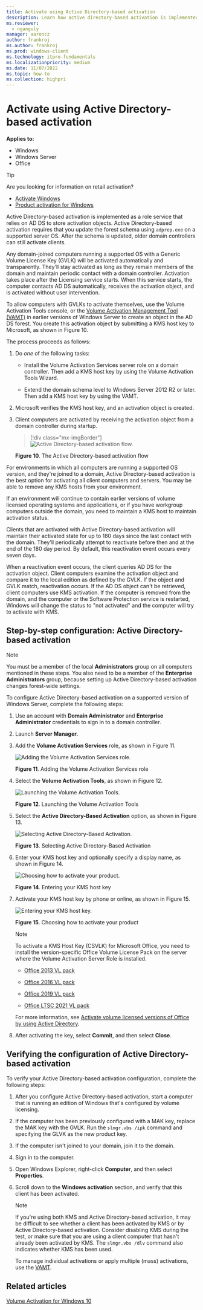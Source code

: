 ```yaml
---
title: Activate using Active Directory-based activation
description: Learn how active directory-based activation is implemented as a role service that relies on AD DS to store activation objects.
ms.reviewer: 
  - nganguly
manager: aaroncz
author: frankroj
ms.author: frankroj
ms.prod: windows-client
ms.technology: itpro-fundamentals
ms.localizationpriority: medium
ms.date: 11/07/2022
ms.topic: how-to
ms.collection: highpri
---
```


# Activate using Active Directory-based activation

**Applies to:**

- Windows
- Windows Server
- Office

> [!TIP]
> Are you looking for information on retail activation?
>
> - [Activate Windows](https://support.microsoft.com/help/12440/)
> - [Product activation for Windows](https://go.microsoft.com/fwlink/p/?LinkId=618644)

Active Directory-based activation is implemented as a role service that relies on AD DS to store activation objects. Active Directory-based activation requires that you update the forest schema using `adprep.exe` on a supported server OS. After the schema is updated, older domain controllers can still activate clients.

Any domain-joined computers running a supported OS with a Generic Volume License Key (GVLK) will be activated automatically and transparently. They'll stay activated as long as they remain members of the domain and maintain periodic contact with a domain controller. Activation takes place after the Licensing service starts. When this service starts, the computer contacts AD DS automatically, receives the activation object, and is activated without user intervention.

To allow computers with GVLKs to activate themselves, use the Volume Activation Tools console, or the [Volume Activation Management Tool (VAMT)](volume-activation-management-tool.md) in earlier versions of Windows Server to create an object in the AD DS forest. You create this activation object by submitting a KMS host key to Microsoft, as shown in Figure 10.

The process proceeds as follows:

1. Do *one* of the following tasks:

    - Install the Volume Activation Services server role on a domain controller. Then add a KMS host key by using the Volume Activation Tools Wizard.

    - Extend the domain schema level to Windows Server 2012 R2 or later. Then add a KMS host key by using the VAMT.

2. Microsoft verifies the KMS host key, and an activation object is created.

3. Client computers are activated by receiving the activation object from a domain controller during startup.

    > [!div class="mx-imgBorder"]
    > ![Active Directory-based activation flow.](../images/volumeactivationforwindows81-10.jpg)

    **Figure 10**. The Active Directory-based activation flow

For environments in which all computers are running a supported OS version, and they're joined to a domain, Active Directory-based activation is the best option for activating all client computers and servers. You may be able to remove any KMS hosts from your environment.

If an environment will continue to contain earlier versions of volume licensed operating systems and applications, or if you have workgroup computers outside the domain, you need to maintain a KMS host to maintain activation status.

Clients that are activated with Active Directory-based activation will maintain their activated state for up to 180 days since the last contact with the domain. They'll periodically attempt to reactivate before then and at the end of the 180 day period. By default, this reactivation event occurs every seven days.

When a reactivation event occurs, the client queries AD DS for the activation object. Client computers examine the activation object and compare it to the local edition as defined by the GVLK. If the object and GVLK match, reactivation occurs. If the AD DS object can't be retrieved, client computers use KMS activation. If the computer is removed from the domain, and the computer or the Software Protection service is restarted, Windows will change the status to "not activated" and the computer will try to activate with KMS.

## Step-by-step configuration: Active Directory-based activation

> [!NOTE]
> You must be a member of the local **Administrators** group on all computers mentioned in these steps. You also need to be a member of the **Enterprise Administrators** group, because setting up Active Directory-based activation changes forest-wide settings.

To configure Active Directory-based activation on a supported version of Windows Server, complete the following steps:

1. Use an account with **Domain Administrator** and **Enterprise Administrator** credentials to sign in to a domain controller.

2. Launch **Server Manager**.

3. Add the **Volume Activation Services** role, as shown in Figure 11.

    ![Adding the Volume Activation Services role.](../images/volumeactivationforwindows81-11.jpg)

    **Figure 11**. Adding the Volume Activation Services role

4. Select the **Volume Activation Tools**, as shown in Figure 12.

    ![Launching the Volume Activation Tools.](../images/volumeactivationforwindows81-12.jpg)

    **Figure 12**. Launching the Volume Activation Tools

5. Select the **Active Directory-Based Activation** option, as shown in Figure 13.

    ![Selecting Active Directory-Based Activation.](../images/volumeactivationforwindows81-13.jpg)

    **Figure 13**. Selecting Active Directory-Based Activation

6. Enter your KMS host key and optionally specify a display name, as shown in Figure 14.

    ![Choosing how to activate your product.](../images/volumeactivationforwindows81-15.jpg)

    **Figure 14**. Entering your KMS host key

7. Activate your KMS host key by phone or online, as shown in Figure 15.

    ![Entering your KMS host key.](../images/volumeactivationforwindows81-14.jpg)

    **Figure 15**. Choosing how to activate your product

    > [!NOTE]
    > To activate a KMS Host Key (CSVLK) for Microsoft Office, you need to install the version-specific Office Volume License Pack on the server where the Volume Activation Server Role is installed.
    >
    > - [Office 2013 VL pack](https://www.microsoft.com/download/details.aspx?id=35584)
    >
    > - [Office 2016 VL pack](https://www.microsoft.com/download/details.aspx?id=49164)
    >
    > - [Office 2019 VL pack](https://www.microsoft.com/download/details.aspx?id=57342)
    >
    > - [Office LTSC 2021 VL pack](https://www.microsoft.com/download/details.aspx?id=103446)
    >
    > For more information, see [Activate volume licensed versions of Office by using Active Directory](/deployoffice/vlactivation/activate-office-by-using-active-directory).

8. After activating the key, select **Commit**, and then select **Close**.

## Verifying the configuration of Active Directory-based activation

To verify your Active Directory-based activation configuration, complete the following steps:

1. After you configure Active Directory-based activation, start a computer that is running an edition of Windows that's configured by volume licensing.

2. If the computer has been previously configured with a MAK key, replace the MAK key with the GVLK. Run the `slmgr.vbs /ipk` command and specifying the GLVK as the new product key.

3. If the computer isn't joined to your domain, join it to the domain.

4. Sign in to the computer.

5. Open Windows Explorer, right-click **Computer**, and then select **Properties**.

6. Scroll down to the **Windows activation** section, and verify that this client has been activated.

    > [!NOTE]
    > If you're using both KMS and Active Directory-based activation, it may be difficult to see whether a client has been activated by KMS or by Active Directory-based activation. Consider disabling KMS during the test, or make sure that you are using a client computer that hasn't already been activated by KMS. The `slmgr.vbs /dlv` command also indicates whether KMS has been used.
    >
    > To manage individual activations or apply multiple (mass) activations, use the [VAMT](./volume-activation-management-tool.md).

## Related articles

[Volume Activation for Windows 10](volume-activation-windows-10.md)
